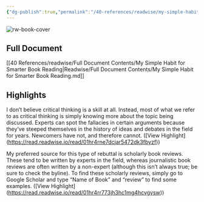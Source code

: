 ```yaml
---
{"dg-publish":true,"permalink":"/40-references/readwise/my-simple-habit-for-smarter-book-reading/","tags":["rw/articles"]}
---
```


![rw-book-cover](https://www.scotthyoung.com/blog/wp-content/uploads/2024/02/Reading-books-connections.jpg)

## Full Document
[[40 References/readwise/Full Document Contents/My Simple Habit for Smarter Book Reading\|Readwise/Full Document Contents/My Simple Habit for Smarter Book Reading.md]]

## Highlights
I don’t believe critical thinking is a skill at all. Instead, most of what we refer to as critical thinking is simply knowing more about the topic being discussed. Experts can spot the fallacies in certain arguments because they’ve steeped themselves in the history of ideas and debates in the field for years. Newcomers have not, and therefore cannot. ([View Highlight] (https://read.readwise.io/read/01hr4rne7dcjar5472dk3fbyzf))


My preferred source for this type of rebuttal is scholarly book reviews. These tend to be written by experts in the field, whereas journalistic book reviews are often written by a non-expert (although this isn’t always true; be sure to check the byline). To find these scholarly reviews, simply go to Google Scholar and type “Name of Book” and “review” to find some examples. ([View Highlight] (https://read.readwise.io/read/01hr4rr773jh3hc1mg4hcvgysw))


